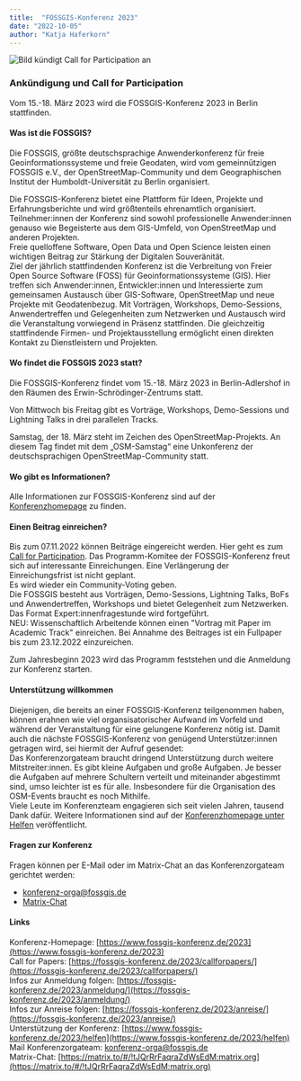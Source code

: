 ```yaml
---
title:  "FOSSGIS-Konferenz 2023"
date: "2022-10-05"
author: "Katja Haferkorn"
---
```


![Bild kündigt Call for Participation an](/news/images/2022-10-05-CfP-Bild.png "CfP") 


### Ankündigung und Call for Participation

Vom 15.-18. März 2023 wird die FOSSGIS-Konferenz 2023 in Berlin stattfinden. 

#### Was ist die FOSSGIS?
Die FOSSGIS, größte deutschsprachige Anwenderkonferenz für freie Geoinformationssysteme und freie Geodaten, wird vom gemeinnützigen FOSSGIS e.V., der OpenStreetMap-Community und dem Geographischen Institut der Humboldt-Universität zu Berlin organisiert.

Die FOSSGIS-Konferenz bietet eine Plattform für Ideen, Projekte und Erfahrungsberichte und wird größtenteils ehrenamtlich organisiert. Teilnehmer:innen der Konferenz sind sowohl professionelle Anwender:innen genauso wie Begeisterte aus dem GIS-Umfeld, von OpenStreetMap und anderen Projekten.   
Freie quelloffene Software, Open Data und Open Science leisten einen wichtigen Beitrag zur Stärkung der Digitalen Souveränität.  
Ziel der jährlich stattfindenden Konferenz ist die Verbreitung von Freier Open Source Software (FOSS) für Geoinformationssysteme (GIS). Hier treffen sich Anwender:innen, Entwickler:innen und Interessierte zum gemeinsamen Austausch über GIS-Software, OpenStreetMap und neue Projekte mit Geodatenbezug.
Mit Vorträgen, Workshops, Demo-Sessions, Anwendertreffen und Gelegenheiten zum Netzwerken und Austausch wird die Veranstaltung vorwiegend in Präsenz stattfinden. Die gleichzeitig stattfindende Firmen- und Projektausstellung ermöglicht einen direkten Kontakt zu Dienstleistern und Projekten.

#### Wo findet die FOSSGIS 2023 statt?
Die FOSSGIS-Konferenz findet vom 15.-18. März 2023 in Berlin-Adlershof in den Räumen des Erwin-Schrödinger-Zentrums statt.

Von Mittwoch bis Freitag gibt es Vorträge, Workshops, Demo-Sessions und Lightning Talks in drei parallelen Tracks. 

Samstag, der 18. März steht im Zeichen des OpenStreetMap-Projekts. An diesem Tag findet mit dem „OSM-Samstag“ eine Unkonferenz der deutschsprachigen OpenStreetMap-Community statt.

#### Wo gibt es Informationen? 
Alle Informationen zur FOSSGIS-Konferenz sind auf der [Konferenzhomepage](https://www.fossgis-konferenz.de/2023) zu finden.

#### Einen Beitrag einreichen?
Bis zum 07.11.2022 können Beiträge eingereicht werden. Hier geht es zum [Call for Participation](https://fossgis-konferenz.de/2023/callforpapers/).
Das Programm-Komitee der FOSSGIS-Konferenz freut sich auf interessante Einreichungen. Eine Verlängerung der Einreichungsfrist ist nicht geplant.  
Es wird wieder ein Community-Voting geben.  
Die FOSSGIS besteht aus Vorträgen, Demo-Sessions, Lightning Talks, BoFs  und  Anwendertreffen, Workshops und bietet Gelegenheit zum Netzwerken. Das Format Expert:innenfragestunde wird fortgeführt.  
NEU: Wissenschaftlich Arbeitende können einen "Vortrag mit Paper im Academic Track" einreichen. Bei Annahme des Beitrages ist ein Fullpaper bis zum 23.12.2022 einzureichen.  

Zum Jahresbeginn 2023 wird das Programm feststehen und die Anmeldung zur Konferenz starten.

#### Unterstützung willkommen
Diejenigen, die bereits an einer FOSSGIS-Konferenz teilgenommen haben, können erahnen wie viel organsisatorischer Aufwand im Vorfeld und während der Veranstaltung für eine gelungene Konferenz nötig ist. Damit auch die nächste FOSSGIS-Konferenz von genügend Unterstützer:innen getragen wird, sei hiermit der Aufruf gesendet:   
Das Konferenzorgateam braucht dringend Unterstützung durch weitere Mitstreiter:innen. Es gibt kleine Aufgaben und große Aufgaben. Je besser die Aufgaben auf mehrere Schultern verteilt und miteinander abgestimmt sind, umso leichter ist es für alle. Insbesondere für die Organisation des OSM-Events braucht es noch Mithilfe.   
Viele Leute im Konferenzteam engagieren sich seit vielen Jahren, tausend Dank dafür.
Weitere Informationen sind auf der [Konferenzhomepage unter Helfen](https://www.fossgis-konferenz.de/2023/helfen) veröffentlicht.


#### Fragen zur Konferenz
Fragen können per E-Mail oder im Matrix-Chat an das Konferenzorgateam gerichtet werden:

   * [konferenz-orga@fossgis.de](mailto:konferenz-orga@fossgis.de?subject=Fragen_zur_Konferenz)
   * [Matrix-Chat](https://matrix.to/#/!tJQrRrFaqraZdWsEdM:matrix.org)

#### Links
Konferenz-Homepage: [https://www.fossgis-konferenz.de/2023](https://www.fossgis-konferenz.de/2023)  
Call for Papers: [https://fossgis-konferenz.de/2023/callforpapers/](https://fossgis-konferenz.de/2023/callforpapers/)  
Infos zur Anmeldung folgen: [https://fossgis-konferenz.de/2023/anmeldung/](https://fossgis-konferenz.de/2023/anmeldung/)  
Infos zur Anreise folgen: [https://fossgis-konferenz.de/2023/anreise/](https://fossgis-konferenz.de/2023/anreise/)  
Unterstützung der Konferenz: [https://www.fossgis-konferenz.de/2023/helfen](https://www.fossgis-konferenz.de/2023/helfen)  
Mail Konferenzorgateam: [konferenz-orga@fossgis.de](mailto:konferenz-orga@fossgis.de?subject=Fragen_zur_Konferenz)  
Matrix-Chat: [https://matrix.to/#/!tJQrRrFaqraZdWsEdM:matrix.org](https://matrix.to/#/!tJQrRrFaqraZdWsEdM:matrix.org)  
